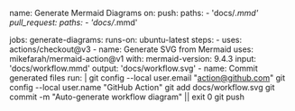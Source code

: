 name: Generate Mermaid Diagrams
on:
  push:
    paths:
      - 'docs/*.mmd'
  pull_request:
    paths:
      - 'docs/*.mmd'

jobs:
  generate-diagrams:
    runs-on: ubuntu-latest
    steps:
      - uses: actions/checkout@v3
      - name: Generate SVG from Mermaid
        uses: mikefarah/mermaid-action@v1
        with:
          mermaid-version: 9.4.3
          input: 'docs/workflow.mmd'
          output: 'docs/workflow.svg'
      - name: Commit generated files
        run: |
          git config --local user.email "action@github.com"
          git config --local user.name "GitHub Action"
          git add docs/workflow.svg
          git commit -m "Auto-generate workflow diagram" || exit 0
          git push
